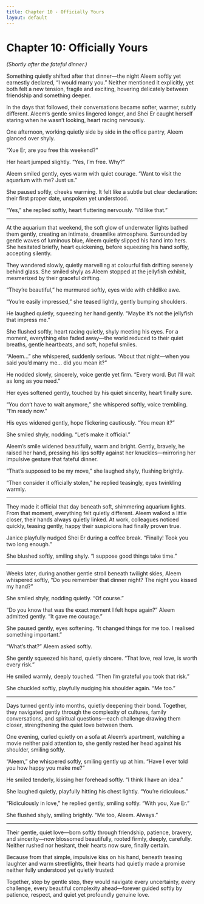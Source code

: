 ```yaml
---
title: Chapter 10 - Officially Yours
layout: default
---
```


# **Chapter 10: Officially Yours**

*(Shortly after the fateful dinner.)*

Something quietly shifted after that dinner—the night Aleem softly yet earnestly declared, “I would marry you.” Neither mentioned it explicitly, yet both felt a new tension, fragile and exciting, hovering delicately between friendship and something deeper.

In the days that followed, their conversations became softer, warmer, subtly different. Aleem’s gentle smiles lingered longer, and Shei Er caught herself staring when he wasn’t looking, heart racing nervously.

One afternoon, working quietly side by side in the office pantry, Aleem glanced over shyly.

“Xue Er, are you free this weekend?”

Her heart jumped slightly. “Yes, I’m free. Why?”

Aleem smiled gently, eyes warm with quiet courage. “Want to visit the aquarium with me? Just us.”

She paused softly, cheeks warming. It felt like a subtle but clear declaration: their first proper date, unspoken yet understood.

“Yes,” she replied softly, heart fluttering nervously. “I’d like that.”

---

At the aquarium that weekend, the soft glow of underwater lights bathed them gently, creating an intimate, dreamlike atmosphere. Surrounded by gentle waves of luminous blue, Aleem quietly slipped his hand into hers. She hesitated briefly, heart quickening, before squeezing his hand softly, accepting silently.

They wandered slowly, quietly marvelling at colourful fish drifting serenely behind glass. She smiled shyly as Aleem stopped at the jellyfish exhibit, mesmerized by their graceful drifting.

“They’re beautiful,” he murmured softly, eyes wide with childlike awe.

“You’re easily impressed,” she teased lightly, gently bumping shoulders.

He laughed quietly, squeezing her hand gently. “Maybe it’s not the jellyfish that impress me.”

She flushed softly, heart racing quietly, shyly meeting his eyes. For a moment, everything else faded away—the world reduced to their quiet breaths, gentle heartbeats, and soft, hopeful smiles.

“Aleem…” she whispered, suddenly serious. “About that night—when you said you’d marry me… did you mean it?”

He nodded slowly, sincerely, voice gentle yet firm. “Every word. But I’ll wait as long as you need.”

Her eyes softened gently, touched by his quiet sincerity, heart finally sure.

“You don’t have to wait anymore,” she whispered softly, voice trembling. “I’m ready now.”

His eyes widened gently, hope flickering cautiously. “You mean it?”

She smiled shyly, nodding. “Let’s make it official.”

Aleem’s smile widened beautifully, warm and bright. Gently, bravely, he raised her hand, pressing his lips softly against her knuckles—mirroring her impulsive gesture that fateful dinner.

“That’s supposed to be my move,” she laughed shyly, flushing brightly.

“Then consider it officially stolen,” he replied teasingly, eyes twinkling warmly.

---

They made it official that day beneath soft, shimmering aquarium lights. From that moment, everything felt quietly different. Aleem walked a little closer, their hands always quietly linked. At work, colleagues noticed quickly, teasing gently, happy their suspicions had finally proven true.

Janice playfully nudged Shei Er during a coffee break. “Finally! Took you two long enough.”

She blushed softly, smiling shyly. “I suppose good things take time.”

---

Weeks later, during another gentle stroll beneath twilight skies, Aleem whispered softly, “Do you remember that dinner night? The night you kissed my hand?”

She smiled shyly, nodding quietly. “Of course.”

“Do you know that was the exact moment I felt hope again?” Aleem admitted gently. “It gave me courage.”

She paused gently, eyes softening. “It changed things for me too. I realised something important.”

“What’s that?” Aleem asked softly.

She gently squeezed his hand, quietly sincere. “That love, real love, is worth every risk.”

He smiled warmly, deeply touched. “Then I’m grateful you took that risk.”

She chuckled softly, playfully nudging his shoulder again. “Me too.”

---

Days turned gently into months, quietly deepening their bond. Together, they navigated gently through the complexity of cultures, family conversations, and spiritual questions—each challenge drawing them closer, strengthening the quiet love between them.

One evening, curled quietly on a sofa at Aleem’s apartment, watching a movie neither paid attention to, she gently rested her head against his shoulder, smiling softly.

“Aleem,” she whispered softly, smiling gently up at him. “Have I ever told you how happy you make me?”

He smiled tenderly, kissing her forehead softly. “I think I have an idea.”

She laughed quietly, playfully hitting his chest lightly. “You’re ridiculous.”

“Ridiculously in love,” he replied gently, smiling softly. “With you, Xue Er.”

She flushed shyly, smiling brightly. “Me too, Aleem. Always.”

---

Their gentle, quiet love—born softly through friendship, patience, bravery, and sincerity—now blossomed beautifully, rooted firmly, deeply, carefully. Neither rushed nor hesitant, their hearts now sure, finally certain.

Because from that simple, impulsive kiss on his hand, beneath teasing laughter and warm streetlights, their hearts had quietly made a promise neither fully understood yet quietly trusted:

Together, step by gentle step, they would navigate every uncertainty, every challenge, every beautiful complexity ahead—forever guided softly by patience, respect, and quiet yet profoundly genuine love.